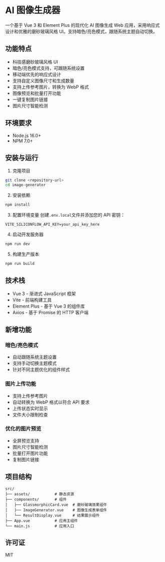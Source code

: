 # AI 图像生成器

一个基于 Vue 3 和 Element Plus 的现代化 AI 图像生成 Web 应用，采用响应式设计和优雅的磨砂玻璃风格 UI。支持暗色/亮色模式，跟随系统主题自动切换。

## 功能特点

- 科技感磨砂玻璃风格 UI
- 暗色/亮色模式支持，可跟随系统设置
- 移动端优先的响应式设计
- 支持自定义图像尺寸和生成数量
- 支持上传参考图片，转换为 WebP 格式
- 图像预览和批量打开功能
- 一键复制图片链接
- 图片尺寸智能检测

## 环境要求

- Node.js 16.0+
- NPM 7.0+

## 安装与运行

1. 克隆项目

```bash
git clone <repository-url>
cd image-generator
```

2. 安装依赖

```bash
npm install
```

3. 配置环境变量
   创建`.env.local`文件并添加您的 API 密钥：

```
VITE_SILICONFLOW_API_KEY=your_api_key_here
```

4. 启动开发服务器

```bash
npm run dev
```

5. 构建生产版本

```bash
npm run build
```

## 技术栈

- Vue 3 - 渐进式 JavaScript 框架
- Vite - 前端构建工具
- Element Plus - 基于 Vue 3 的组件库
- Axios - 基于 Promise 的 HTTP 客户端

## 新增功能

### 暗色/亮色模式

- 自动跟随系统主题设置
- 支持手动切换主题模式
- 针对不同主题优化的组件样式

### 图片上传功能

- 支持上传参考图片
- 自动转换为 WebP 格式以符合 API 要求
- 上传状态实时显示
- 文件大小限制检查

### 优化的图片预览

- 全屏预览支持
- 图片尺寸智能检测
- 批量打开图片功能
- 复制图片链接

## 项目结构

```
src/
├── assets/           # 静态资源
├── components/       # 组件
│   ├── GlassmorphicCard.vue  # 磨砂玻璃效果组件
│   ├── ImageGenerator.vue    # 图像生成表单组件
│   └── ResultDisplay.vue     # 结果展示组件
├── App.vue           # 应用主组件
└── main.js           # 应用入口
```

## 许可证

MIT
